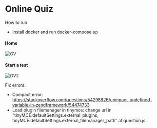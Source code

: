 # Online Quiz

How to run
- Install docker and run docker-compose up

#### Home
![OV](https://github.com/nguyentu43/quiz/raw/master/screenshot01.png)

#### Start a test
![OV2](https://github.com/nguyentu43/quiz/raw/master/screenshot02.png)

Fix errors:
- Compact error: https://stackoverflow.com/questions/54298826/compact-undefined-variable-in-zendframework/54474733
- Load plugin filemanager in tinymce: change url in "tinyMCE.defaultSettings.external_plugins, tinyMCE.defaultSettings.external_filemanager_path" at question.js
